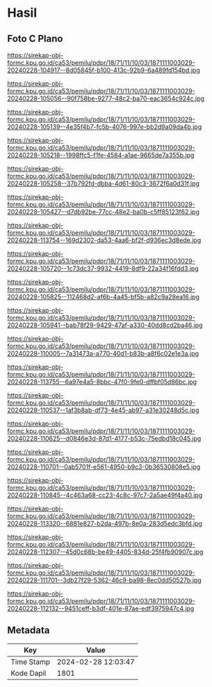 # Hasil

## Foto C Plano

https://sirekap-obj-formc.kpu.go.id/ca53/pemilu/pdpr/18/71/11/10/03/1871111003029-20240228-104917--8d05845f-b100-413c-92b9-6a489fd154bd.jpg

https://sirekap-obj-formc.kpu.go.id/ca53/pemilu/pdpr/18/71/11/10/03/1871111003029-20240228-105056--90f758be-9277-48c2-ba70-eac3654c924c.jpg

https://sirekap-obj-formc.kpu.go.id/ca53/pemilu/pdpr/18/71/11/10/03/1871111003029-20240228-105139--4e35f4b7-fc5b-4076-997e-bb2d9a09da4b.jpg

https://sirekap-obj-formc.kpu.go.id/ca53/pemilu/pdpr/18/71/11/10/03/1871111003029-20240228-105218--1998ffc5-f1fe-4584-a1ae-9665de7a355b.jpg

https://sirekap-obj-formc.kpu.go.id/ca53/pemilu/pdpr/18/71/11/10/03/1871111003029-20240228-105258--37b792fd-dbba-4d61-80c3-3672f6a0d31f.jpg

https://sirekap-obj-formc.kpu.go.id/ca53/pemilu/pdpr/18/71/11/10/03/1871111003029-20240228-105427--d7db92be-77cc-48e2-ba0b-c5ff85123f62.jpg

https://sirekap-obj-formc.kpu.go.id/ca53/pemilu/pdpr/18/71/11/10/03/1871111003029-20240228-113754--169d2302-da53-4aa6-bf2f-d936ec3d8ede.jpg

https://sirekap-obj-formc.kpu.go.id/ca53/pemilu/pdpr/18/71/11/10/03/1871111003029-20240228-105720--1c73dc37-9932-4419-8df9-22a34f16fdd3.jpg

https://sirekap-obj-formc.kpu.go.id/ca53/pemilu/pdpr/18/71/11/10/03/1871111003029-20240228-105825--112468d2-af6b-4a45-bf5b-a82c9a28ea16.jpg

https://sirekap-obj-formc.kpu.go.id/ca53/pemilu/pdpr/18/71/11/10/03/1871111003029-20240228-105941--bab78f29-9429-47af-a330-40dd8cd2ba46.jpg

https://sirekap-obj-formc.kpu.go.id/ca53/pemilu/pdpr/18/71/11/10/03/1871111003029-20240228-110005--7a31473a-a770-40d1-b83b-a8f6c02e1e3a.jpg

https://sirekap-obj-formc.kpu.go.id/ca53/pemilu/pdpr/18/71/11/10/03/1871111003029-20240228-113755--6a97e4a5-8bbc-47f0-9fe0-dffbf05d86bc.jpg

https://sirekap-obj-formc.kpu.go.id/ca53/pemilu/pdpr/18/71/11/10/03/1871111003029-20240228-110537--1af3b8ab-df73-4e45-ab97-a31e30248d5c.jpg

https://sirekap-obj-formc.kpu.go.id/ca53/pemilu/pdpr/18/71/11/10/03/1871111003029-20240228-110625--d0846e3d-87d1-4177-b53c-75edbd18c045.jpg

https://sirekap-obj-formc.kpu.go.id/ca53/pemilu/pdpr/18/71/11/10/03/1871111003029-20240228-110701--0ab5701f-e561-4950-b9c3-0b36530808e5.jpg

https://sirekap-obj-formc.kpu.go.id/ca53/pemilu/pdpr/18/71/11/10/03/1871111003029-20240228-110845--4c463a68-cc23-4c8c-97c7-2a5ae49f4a40.jpg

https://sirekap-obj-formc.kpu.go.id/ca53/pemilu/pdpr/18/71/11/10/03/1871111003029-20240228-113320--6881e827-b2da-497b-8e0a-283d5edc3bfd.jpg

https://sirekap-obj-formc.kpu.go.id/ca53/pemilu/pdpr/18/71/11/10/03/1871111003029-20240228-112307--45d0c68b-be49-4405-834d-25f4fb90907c.jpg

https://sirekap-obj-formc.kpu.go.id/ca53/pemilu/pdpr/18/71/11/10/03/1871111003029-20240228-111701--3db27f29-5362-46c9-ba98-8ec0dd50527b.jpg

https://sirekap-obj-formc.kpu.go.id/ca53/pemilu/pdpr/18/71/11/10/03/1871111003029-20240228-112132--9451ceff-b3df-401e-87ae-edf3975947c4.jpg


## Metadata

| Key        | Value               |
| ---------- | ------------------- |
| Time Stamp | 2024-02-28 12:03:47 |
| Kode Dapil | 1801                |



